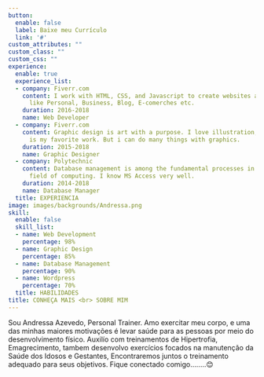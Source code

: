 ```yaml
---
button:
  enable: false
  label: Baixe meu Currículo
  link: '#'
custom_attributes: ""
custom_class: ""
custom_css: ""
experience:
  enable: true
  experience_list:
  - company: Fiverr.com
    content: I work with HTML, CSS, and Javascript to create websites and web applications
      like Personal, Business, Blog, E-comerches etc.
    duration: 2016-2018
    name: Web Developer
  - company: Fiverr.com
    content: Graphic design is art with a purpose. I love illustration, so logo desing
      is my favorite work. But i can do many things with graphics.
    duration: 2015-2018
    name: Graphic Designer
  - company: Polytechnic
    content: Database management is among the fundamental processes in the software
      field of computing. I know MS Access very well.
    duration: 2014-2018
    name: Database Manager
  title: EXPERIENCIA
image: images/backgrounds/Andressa.png
skill:
  enable: false
  skill_list:
  - name: Web Development
    percentage: 98%
  - name: Graphic Design
    percentage: 85%
  - name: Database Management
    percentage: 90%
  - name: Wordpress
    percentage: 70%
  title: HABILIDADES
title: CONHEÇA MAIS <br> SOBRE MIM
---
```


Sou Andressa Azevedo, Personal Trainer. Amo exercitar meu corpo, e uma das minhas maiores motivações é levar saúde para as pessoas por meio do desenvolvimento físico. Auxilío com treinamentos de Hipertrofia, Emagrecimento, tambem desenvolvo exercícios focados na manutenção da Saúde dos Idosos e Gestantes, Encontraremos juntos o treinamento adequado para seus objetivos. Fique conectado comigo........😊